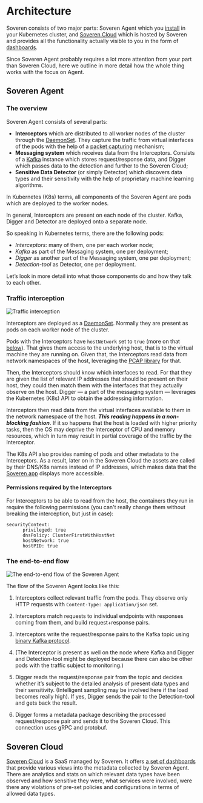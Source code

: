 # Architecture

Soveren consists of two major parts: Soveren Agent which you [install](../quick-start/) in your Kubernetes cluster, and [Soveren Cloud](https://app.soveren.io/) which is hosted by Soveren and provides all the functionality actually visible to you in the form of [dashboards](../../user-guide/overview/).

Since Soveren Agent probably requires a lot more attention from your part than Soveren Cloud, here we outline in more detail how the whole thing works with the focus on Agent.

## Soveren Agent

### The overview

Soveren Agent consists of several parts:

* **Interceptors** which are distributed to all worker nodes of the cluster through the [DaemonSet](https://kubernetes.io/docs/concepts/workloads/controllers/daemonset/). They capture the traffic from virtual interfaces of the pods with the help of a [packet capturing](https://www.tcpdump.org/) mechanism;
* **Messaging system** which receives data from the Interceptors. Consists of a [Kafka](https://kafka.apache.org/) instance which stores request/response data, and Digger which passes data to the detection and further to the Soveren Cloud;
* **Sensitive Data Detector** (or simply Detector) which discovers data types and their sensitivity with the help of proprietary machine learning algorithms.

In Kubernetes (K8s) terms, all components of the Soveren Agent are pods which are deployed to the worker nodes.

In general, Interceptors are present on each node of the cluster. Kafka, Digger and Detector are deployed onto a separate node.

So speaking in Kubernetes terms, there are the following pods:

* _Interceptors_: many of them, one per each worker node;
* _Kafka_ as part of the Messaging system, one per deployment;
* _Digger_ as another part of the Messaging system, one per deployment;
* _Detection-tool_ as Detector, one per deployment.

Let’s look in more detail into what those components do and how they talk to each other.

### Traffic interception

![Traffic interception](../../img/getting-started/architecture-01.png "Traffic interception")

Interceptors are deployed as a [DaemonSet](https://kubernetes.io/docs/concepts/workloads/controllers/daemonset/). Normally they are present as pods on each worker node of the cluster.

Pods with the Interceptors have `hostNetwork` set to `true` (more on that [below](#permissions-required-by-the-interceptors)). That gives them access to the underlying host, that is to the virtual machine they are running on. Given that, the Interceptors read data from network namespaces of the host, leveraging the [PCAP library](https://www.tcpdump.org/) for that.

Then, the Interceptors should know which interfaces to read. For that they are given the list of relevant IP addresses that should be present on their host, they could then match them with the interfaces that they actually observe on the host. Digger — a part of the messaging system — leverages the Kubernetes (K8s) API to obtain the addressing information.

Interceptors then read data from the virtual interfaces available to them in the network namespace of the host. _**This reading happens in a non-blocking fashion**_. If it so happens that the host is loaded with higher priority tasks, then the OS may deprive the Interceptor of CPU and memory resources, which in turn may result in partial coverage of the traffic by the Interceptor.

The K8s API also provides naming of pods and other metadata to the Interceptors. As a result, later on in the Soveren Cloud the assets are called by their DNS/K8s names instead of IP addresses, which makes data that the [Soveren app](https://app.soveren.io/) displays more accessible.

#### Permissions required by the Interceptors

For Interceptors to be able to read from the host, the containers they run in require the following permissions (you can't really change them without breaking the interception, but just in case):

```shell
securityContext:
      privileged: true
      dnsPolicy: ClusterFirstWithHostNet
      hostNetwork: true
      hostPID: true
```


### The end-to-end flow

![The end-to-end flow of the Soveren Agent](../../img/getting-started/architecture-02.png "The end-to-end flow of the Soveren Agent")

The flow of the Soveren Agent looks like this:

1. Interceptors collect relevant traffic from the pods. They observe only HTTP requests with `Content-Type: application/json` set.

2. Interceptors match requests to individual endpoints with responses coming from them, and build request+response pairs.

3. Interceptors write the request/response pairs to the Kafka topic using [binary Kafka protocol](https://kafka.apache.org/protocol.html).

4. (The Interceptor is present as well on the node where Kafka and Digger and Detection-tool might be deployed because there can also be other pods with the traffic subject to monitoring.)

5. Digger reads the request/response pair from the topic and decides whether it’s subject to the detailed analysis of present data types and their sensitivity. (Intelligent sampling may be involved here if the load becomes really high). If yes, Digger sends the pair to the Detection-tool and gets back the result.

6. Digger forms a metadata package describing the processed request/response pair and sends it to the Soveren Cloud. This connection uses gRPC and protobuf.

## Soveren Cloud

[Soveren Cloud](https://app.soveren.io/) is a SaaS managed by Soveren. It offers [a set of dashboards](../user-guide/overview/) that provide various views into the metadata collected by Soveren Agent. There are analytics and stats on which relevant data types have been observed and how sensitive they were, what services were involved, were there any violations of pre-set policies and configurations in terms of allowed data types.
